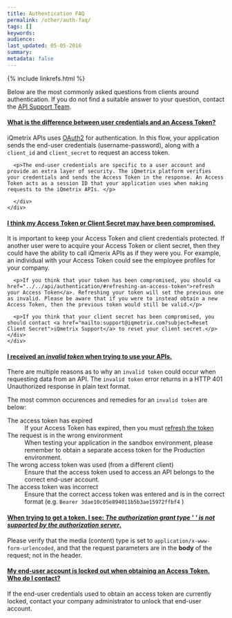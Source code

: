 ```yaml
---
title: Authentication FAQ
permalink: /other/auth-faq/
tags: []
keywords: 
audience: 
last_updated: 05-05-2016
summary: 
metadata: false
---
```

{% include linkrefs.html %}

Below are the most commonly asked questions from clients around authentication. If you do not find a suitable answer to your question, contact the <a href="mailto:{{site.support_email}}?subject=Authentication Question">API Support Team</a>. 

<div class="panel-group" id="authentication">
  <div class="panel panel-default">
    <div class="panel-heading">
      <h4 class="panel-title">
        <a data-toggle="collapse" data-parent="#authentication" href="#auth1">What is the difference between user credentials and an Access Token?</a>
      </h4>
    </div>
    <div id="auth1" class="panel-collapse collapse in">
      <div class="panel-body"><p>iQmetrix APIs uses <a href="../../api/glossary/#oauth">OAuth2</a> for authentication. In this flow, your application sends the end-user credentials (username-password), along with a <code>client_id</code> and <code>client_secret</code> to request an access token.</p>

      <p>The end-user credentials are specific to a user account and provide an extra layer of security. The iQmetrix platform verifies your credentials and sends the Access Token in the response. An Access Token acts as a session ID that your application uses when making requests to the iQmetrix APIs. </p>

      </div>
    </div>
  </div>

  <div class="panel panel-default">
    <div class="panel-heading">
      <h4 class="panel-title">
        <a data-toggle="collapse" data-parent="#authentication" href="#auth2">I think my Access Token or Client Secret may have been compromised.</a>
      </h4>
    </div>
    <div id="auth2" class="panel-collapse collapse">
      <div class="panel-body"><p>It is important to keep your Access Token and client credentials protected. If another user were to acquire your Access Token or client secret, then they could have the ability to call iQmerix APIs as if they were you. For example, an individual with your Access Token could see the employee profiles for your company.</p>

      <p>If you think that your token has been compromised, you should <a href="../../api/authentication/#refreshing-an-access-token">refresh your Access Token</a>. Refreshing your token will set the previous one as invalid. Please be aware that if you were to instead obtain a new Access Token, then the previous token would still be valid.</p>

      <p>If you think that your client secret has been compromised, you should contact <a href="mailto:support@iqmetrix.com?subject=Reset Client Secret">iQmetrix Support</a> to reset your client secret.</p>
    </div>
    </div>
  </div>
  
  <div class="panel panel-default">
    <div class="panel-heading">
      <h4 class="panel-title">
        <a data-toggle="collapse" data-parent="#authentication" href="#auth3">I received an <em> invalid token</em> when trying to use your APIs.</a>
      </h4>
    </div>
    <div id="auth3" class="panel-collapse collapse">
      <div class="panel-body"><p>There are multiple reasons as to why an <code>invalid token</code> could occur when requesting data from an API. The <code>invalid token</code> error returns in a HTTP 401 Unauthorized response in plain text format.</p>
      <p>The most common occurences and remedies for an <code>invalid token</code> are below: </p>
        <dl>
          <dt>The access token has expired</dt>
            <dd>If your Access Token has expired, then you must <a href="/api/authentication/#refreshing-an-access-token">refresh the token</a></dd>
          <dt>The request is in the wrong environment</dt>
            <dd>When testing your application in the sandbox environment, please remember to obtain a separate access token for the Production environment.</dd>
          <dt>The wrong access token was used (from a different client)</dt>
            <dd>Ensure that the access token used to access an API belongs to the correct end-user account.</dd>
          <dt>The access token was incorrect</dt>
            <dd>Ensure that the correct access token was entered and is in the correct format (e.g. <code>Bearer 3dae10c05e894011b5b3ae15972ffbf4</code> )</dd>
        </dl>
      </div>
    </div>
  </div>
  
  <div class="panel panel-default">
    <div class="panel-heading">
      <h4 class="panel-title">
        <a data-toggle="collapse" data-parent="#authentication" href="#auth4">When trying to get a token, I see: <em>The authorization grant type ' ' is not supported by the authorization server</em>.</a>
      </h4>
    </div>
    <div id="auth4" class="panel-collapse collapse">
      <div class="panel-body"><p>Please verify that the media (content) type is set to <code>application/x-www-form-urlencoded</code>, and that the request parameters are in the <strong>body</strong> of the request; not in the header.</p></div>
    </div>
  </div>

  <div class="panel panel-default">
    <div class="panel-heading">
      <h4 class="panel-title">
        <a data-toggle="collapse" data-parent="#authentication" href="#auth5">My end-user account is locked out when obtaining an Access Token. Who do I contact?</a>
      </h4>
    </div>
    <div id="auth5" class="panel-collapse collapse">
      <div class="panel-body"><p>If the end-user credentials used to obtain an access token are currently locked, contact your company administrator to unlock that end-user account.</p></div>
    </div>
  </div>
</div>